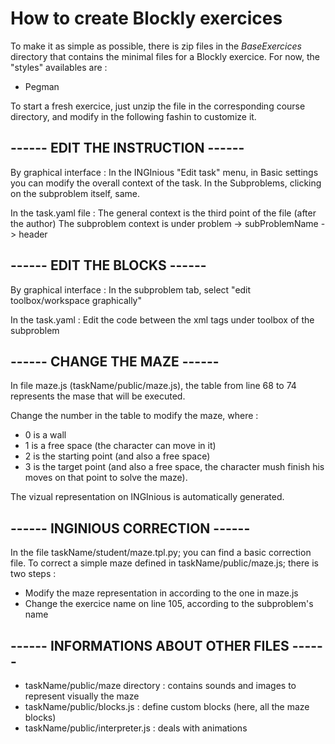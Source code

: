 # How to create Blockly exercices

To make it as simple as possible, there is zip files in the *BaseExercices* directory that contains the minimal files for a Blockly exercice. For now, the "styles" availables are :
- Pegman

To start a fresh exercice, just unzip the file in the corresponding course directory, and modify in the following fashin to customize it.

## ------ EDIT THE INSTRUCTION ------
By graphical interface :
In the INGInious "Edit task" menu, in Basic settings you can modify the overall context of the task.
In the Subproblems, clicking on the subproblem itself, same.

In the task.yaml file :
The general context is the third point of the file (after the author)
The subproblem context is under problem -> subProblemName -> header

## ------ EDIT THE BLOCKS ------
By graphical interface :
In the subproblem tab, select "edit toolbox/workspace graphically"

In the task.yaml :
Edit the code between the xml tags under toolbox of the subproblem

## ------ CHANGE THE MAZE ------
In file maze.js (taskName/public/maze.js), the table from line 68 to 74 represents the mase that will be executed.

Change the number in the table to modify the maze, where :
- 0 is a wall
- 1 is a free space (the character can move in it)
- 2 is the starting point (and also a free space)
- 3 is the target point (and also a free space, the character mush finish his moves on that point to solve the maze).

The vizual representation on INGInious is automatically generated.

## ------ INGINIOUS CORRECTION ------
In the file taskName/student/maze.tpl.py; you can find a basic correction file. To correct a simple maze defined in taskName/public/maze.js; there is two steps :
- Modify the maze representation in according to the one in maze.js
- Change the exercice name on line 105, according to the subproblem's name

## ------ INFORMATIONS ABOUT OTHER FILES ------
- taskName/public/maze directory : contains sounds and images to represent visually the maze
- taskName/public/blocks.js : define custom blocks (here, all the maze blocks)
- taskName/public/interpreter.js : deals with animations
